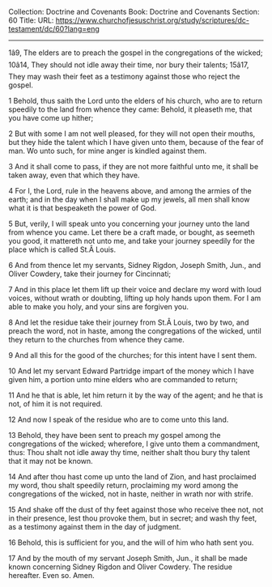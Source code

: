 Collection: Doctrine and Covenants
Book: Doctrine and Covenants
Section: 60
Title: 
URL: https://www.churchofjesuschrist.org/study/scriptures/dc-testament/dc/60?lang=eng

---

1â9, The elders are to preach the gospel in the congregations of the wicked; 10â14, They should not idle away their time, nor bury their talents; 15â17, They may wash their feet as a testimony against those who reject the gospel.

1 Behold, thus saith the Lord unto the elders of his church, who are to return speedily to the land from whence they came: Behold, it pleaseth me, that you have come up hither;

2 But with some I am not well pleased, for they will not open their mouths, but they hide the talent which I have given unto them, because of the fear of man. Wo unto such, for mine anger is kindled against them.

3 And it shall come to pass, if they are not more faithful unto me, it shall be taken away, even that which they have.

4 For I, the Lord, rule in the heavens above, and among the armies of the earth; and in the day when I shall make up my jewels, all men shall know what it is that bespeaketh the power of God.

5 But, verily, I will speak unto you concerning your journey unto the land from whence you came. Let there be a craft made, or bought, as seemeth you good, it mattereth not unto me, and take your journey speedily for the place which is called St.Â Louis.

6 And from thence let my servants, Sidney Rigdon, Joseph Smith, Jun., and Oliver Cowdery, take their journey for Cincinnati;

7 And in this place let them lift up their voice and declare my word with loud voices, without wrath or doubting, lifting up holy hands upon them. For I am able to make you holy, and your sins are forgiven you.

8 And let the residue take their journey from St.Â Louis, two by two, and preach the word, not in haste, among the congregations of the wicked, until they return to the churches from whence they came.

9 And all this for the good of the churches; for this intent have I sent them.

10 And let my servant Edward Partridge impart of the money which I have given him, a portion unto mine elders who are commanded to return;

11 And he that is able, let him return it by the way of the agent; and he that is not, of him it is not required.

12 And now I speak of the residue who are to come unto this land.

13 Behold, they have been sent to preach my gospel among the congregations of the wicked; wherefore, I give unto them a commandment, thus: Thou shalt not idle away thy time, neither shalt thou bury thy talent that it may not be known.

14 And after thou hast come up unto the land of Zion, and hast proclaimed my word, thou shalt speedily return, proclaiming my word among the congregations of the wicked, not in haste, neither in wrath nor with strife.

15 And shake off the dust of thy feet against those who receive thee not, not in their presence, lest thou provoke them, but in secret; and wash thy feet, as a testimony against them in the day of judgment.

16 Behold, this is sufficient for you, and the will of him who hath sent you.

17 And by the mouth of my servant Joseph Smith, Jun., it shall be made known concerning Sidney Rigdon and Oliver Cowdery. The residue hereafter. Even so. Amen.
